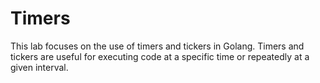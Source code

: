 # Timers

This lab focuses on the use of timers and tickers in Golang. Timers and tickers are useful for executing code at a specific time or repeatedly at a given interval.
